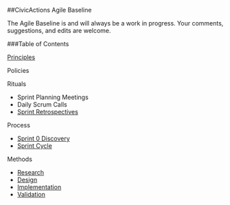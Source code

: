 ##CivicActions Agile Baseline

The Agile Baseline is and will always be a work in progress. Your comments, suggestions, and edits are welcome. 

###Table of Contents

[Principles](https://github.com/CivicActions/agile-baseline/blob/master/principles.md)

Policies

Rituals
- Sprint Planning Meetings
- Daily Scrum Calls
- [Sprint Retrospectives](https://github.com/CivicActions/agile-baseline/blob/master/rituals/sprint-retrospectives.md)

Process
- [Sprint 0 Discovery](https://github.com/CivicActions/agile-baseline/blob/master/sprint-0-discovery.md)
- [Sprint Cycle](https://github.com/CivicActions/agile-baseline/blob/master/sprint-cycle.md)

Methods
- [Research](https://github.com/CivicActions/agile-baseline/blob/master/methods/1-research.md)
- [Design](https://github.com/CivicActions/agile-baseline/blob/master/methods/2-design.md)
- [Implementation](https://github.com/CivicActions/agile-baseline/blob/master/methods/3-implementation.md)
- [Validation](https://github.com/CivicActions/agile-baseline/blob/master/methods/4-validation.md)
